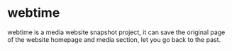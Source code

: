 # webtime
webtime is a media website snapshot project, it can save the original page of the website homepage and media section, let you go back to the past.
